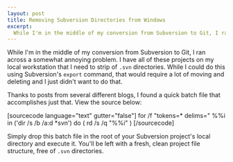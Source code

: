 ```yaml
--- 
layout: post
title: Removing Subversion Directories from Windows
excerpt:
  While I'm in the middle of my conversion from Subversion to Git, I ran across a somewhat annoying problem. I have all of these projects on my local workstation that I need to strip of .svn directories. While I could do this using Subversion's export command, that would require a lot of moving and deleting and I just didn't want to do that.
---
```

While I'm in the middle of my conversion from Subversion to Git, I ran across a somewhat annoying problem. I have all of these projects on my local workstation that I need to strip of <code>.svn</code> directories. While I could do this using Subversion's <code>export</code> command, that would require a lot of moving and deleting and I just didn't want to do that.

Thanks to posts from several different blogs, I found a quick batch file that accomplishes just that. View the source below:

[sourcecode language="text" gutter="false"]
for /f &quot;tokens=* delims=&quot; %%i in ('dir /s /b /a:d *svn') do (
  rd /s /q &quot;%%i&quot;
)
[/sourcecode]

Simply drop this batch file in the root of your Subversion project's local directory and execute it. You'll be left with a fresh, clean project file structure, free of <code>.svn</code> directories.

